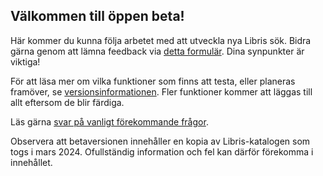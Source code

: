 ## Välkommen till öppen beta!

Här kommer du kunna följa arbetet med att utveckla nya Libris sök. Bidra gärna genom att lämna feedback via [detta formulär](https://survey.kb.se/librisbeta). Dina synpunkter är viktiga!

För att läsa mer om vilka funktioner som finns att testa, eller planeras framöver, se [versionsinformationen](/help). Fler funktioner kommer att läggas till allt eftersom de blir färdiga.

Läs gärna [svar på vanligt förekommande frågor](https://www.kb.se/samverkan-och-utveckling/libris/fragor-och-svar-om-libris-nya-soktjanst.html). 

Observera att betaversionen innehåller en kopia av Libris-katalogen som togs i mars 2024. Ofullständig information och fel kan därför förekomma i innehållet.
